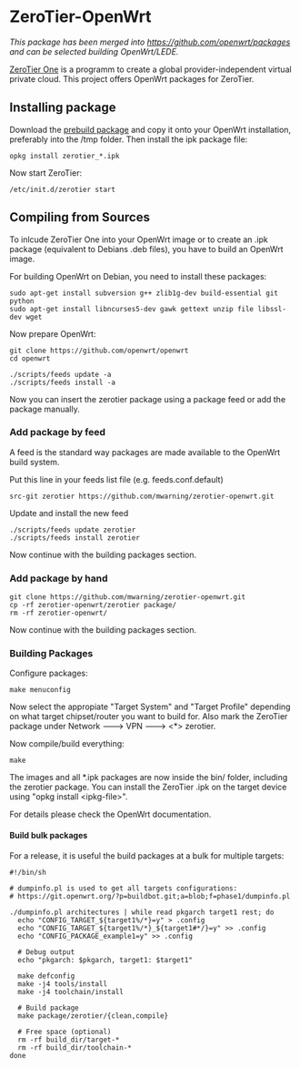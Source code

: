 # ZeroTier-OpenWrt

*This package has been merged into https://github.com/openwrt/packages and can be selected building OpenWrt/LEDE.*

[ZeroTier One](https://www.zerotier.com) is a programm to create a global provider-independent virtual private cloud.
This project offers OpenWrt packages for ZeroTier.

## Installing package

Download the [prebuild package](https://github.com/mwarning/zerotier-openwrt/releases) and copy it onto your OpenWrt installation, preferably into the /tmp folder.
Then install the ipk package file:
```
opkg install zerotier_*.ipk
```

Now start ZeroTier:
```
/etc/init.d/zerotier start
```

## Compiling from Sources

To inlcude ZeroTier One into your OpenWrt image or to create
an .ipk package (equivalent to Debians .deb files),
you have to build an OpenWrt image.

For building OpenWrt on Debian, you need to install these packages:
```
sudo apt-get install subversion g++ zlib1g-dev build-essential git python
sudo apt-get install libncurses5-dev gawk gettext unzip file libssl-dev wget
```

Now prepare OpenWrt:
```
git clone https://github.com/openwrt/openwrt
cd openwrt

./scripts/feeds update -a
./scripts/feeds install -a
```

Now you can insert the zerotier package using a package feed or add the package manually.

### Add package by feed

A feed is the standard way packages are made available to the OpenWrt build system.

Put this line in your feeds list file (e.g. feeds.conf.default)
```
src-git zerotier https://github.com/mwarning/zerotier-openwrt.git
```

Update and install the new feed
```
./scripts/feeds update zerotier
./scripts/feeds install zerotier
```

Now continue with the building packages section.

### Add package by hand

```
git clone https://github.com/mwarning/zerotier-openwrt.git
cp -rf zerotier-openwrt/zerotier package/
rm -rf zerotier-openwrt/
```

Now continue with the building packages section.

### Building Packages

Configure packages:

```
make menuconfig
```

Now select the appropiate "Target System" and "Target Profile"
depending on what target chipset/router you want to build for.
Also mark the ZeroTier package under Network ---> VPN ---> <\*> zerotier.

Now compile/build everything:

```
make
```

The images and all *.ipk packages are now inside the bin/ folder, including the zerotier package.
You can install the ZeroTier .ipk on the target device using "opkg install \<ipkg-file\>".

For details please check the OpenWrt documentation.

#### Build bulk packages

For a release, it is useful the build packages at a bulk for multiple targets:

```
#!/bin/sh

# dumpinfo.pl is used to get all targets configurations:
# https://git.openwrt.org/?p=buildbot.git;a=blob;f=phase1/dumpinfo.pl

./dumpinfo.pl architectures | while read pkgarch target1 rest; do
  echo "CONFIG_TARGET_${target1%/*}=y" > .config
  echo "CONFIG_TARGET_${target1%/*}_${target1#*/}=y" >> .config
  echo "CONFIG_PACKAGE_example1=y" >> .config

  # Debug output
  echo "pkgarch: $pkgarch, target1: $target1"

  make defconfig
  make -j4 tools/install
  make -j4 toolchain/install

  # Build package
  make package/zerotier/{clean,compile}

  # Free space (optional)
  rm -rf build_dir/target-*
  rm -rf build_dir/toolchain-*
done
```
